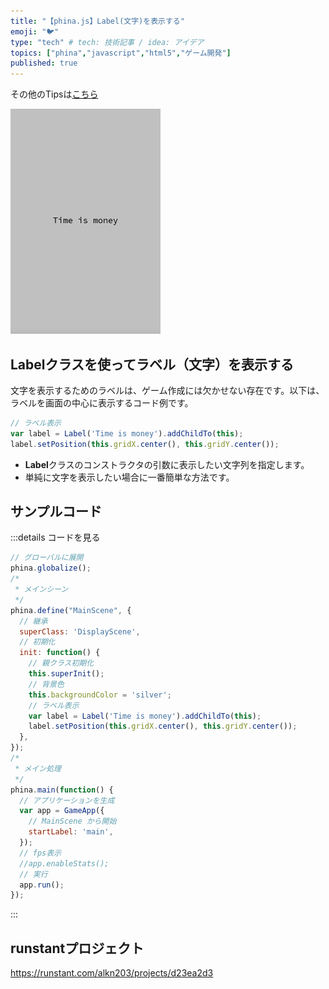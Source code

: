 ```yaml
---
title: "【phina.js】Label(文字)を表示する"
emoji: "🐦"
type: "tech" # tech: 技術記事 / idea: アイデア
topics: ["phina","javascript","html5","ゲーム開発"]
published: true
---
```


その他のTipsは[こちら](https://zenn.dev/alkn203/articles/phina-tips-rewrite)

![add-label](/images/add-label.png)

## Labelクラスを使ってラベル（文字）を表示する
文字を表示するためのラベルは、ゲーム作成には欠かせない存在です。以下は、ラベルを画面の中心に表示するコード例です。


```js
// ラベル表示
var label = Label('Time is money').addChildTo(this);
label.setPosition(this.gridX.center(), this.gridY.center());
```

* **Label**クラスのコンストラクタの引数に表示したい文字列を指定します。
* 単純に文字を表示したい場合に一番簡単な方法です。

## サンプルコード
:::details コードを見る
```js
// グローバルに展開
phina.globalize();
/*
 * メインシーン
 */
phina.define("MainScene", {
  // 継承
  superClass: 'DisplayScene',
  // 初期化
  init: function() {
    // 親クラス初期化
    this.superInit();
    // 背景色
    this.backgroundColor = 'silver';
    // ラベル表示
    var label = Label('Time is money').addChildTo(this);
    label.setPosition(this.gridX.center(), this.gridY.center());
  },
});
/*
 * メイン処理
 */
phina.main(function() {
  // アプリケーションを生成
  var app = GameApp({
    // MainScene から開始
    startLabel: 'main',
  });
  // fps表示
  //app.enableStats();
  // 実行
  app.run();
});
```
:::

## runstantプロジェクト
https://runstant.com/alkn203/projects/d23ea2d3